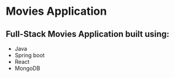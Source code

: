 # Movies Application

## Full-Stack Movies Application built using:
<ul>
<li>Java</li>
<li>Spring boot</li>
<li>React</li>
<li>MongoDB</li>
</ul>